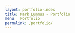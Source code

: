 ```yaml
---
layout: portfolio-index
title: Mark Lummus - Portfolio
menu:  Portfolio
permalink: /portfolio/
---
```

